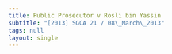 ```yaml
---
title: Public Prosecutor v Rosli bin Yassin
subtitle: "[2013] SGCA 21 / 08\_March\_2013"
tags: null
layout: single
---
```


